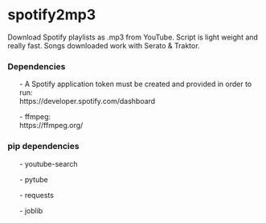 # spotify2mp3
Download Spotify playlists as .mp3 from YouTube.
Script is light weight and really fast. Songs downloaded work with Serato & Traktor.

<h3> Dependencies </h3>
<ul>- A Spotify application token must be created and provided in order to run: <br> https://developer.spotify.com/dashboard </ul>
<ul>- ffmpeg: <br> https://ffmpeg.org/ </ul>

<h3> pip dependencies </h3>
<ul>- youtube-search</ul>
<ul>- pytube</ul>
<ul>- requests</ul>
<ul>- joblib</ul>
